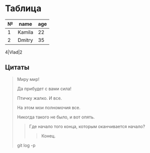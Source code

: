 # Таблица
|№|name|age|
 -|----|---
 1|Kamila|22
 2|Dmitry|35

 4|Vlad|2

 ## Цитаты
 > Миру мир!
 >
 > Да прибудет с вами сила!
 >
 > Птичку жалко. И все.
 >
 > На этом мои полномочия все.
 >
 > Никогда такого не было, и вот опять.
 >> Где начало того конца, которым оканчивается начало?
 >>> Конец.
 >
 > git log -p
